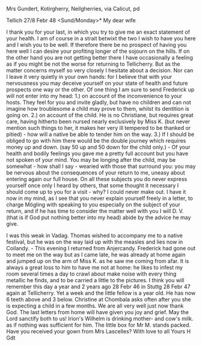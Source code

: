 Mrs Gundert, Kotirgherry, Neilgherries, via Calicut, pd

 Tellich 27/8 Febr 48
 <Sund/Monday>*
My dear wife

I thank you for your last, in which you try to give me an exact statement of your health. I am of course in a strait betwixt the two I wish to have you here and I wish you to be well. If therefore there be no prospect of having you here well I can desire your profiting longer of the sojourn on the hills. If on the other hand you are not getting better there I have occasionally a feeling as if you might be not the worse for returning to Tellicherry. But as the matter concerns myself so very closely I hesitate about a decision. Nor can I leave it very quietly in your own hands: for I believe that with your nervousness you may deceive yourself on your state of health and future prospects one way or the other. Of one thing I am sure to send Frederick up will not enter into my head: 1.) on account of the inconvenience to your hosts. They feel for you and invite gladly, but have no children and can not imagine how troublesome a child may prove to them, whilst its dentition is going on. 2.) on account of the child. He is no Christiane, but requires great care, having hitherto been nursed nearly exclusively by Miss K. (but never mention such things to her, it makes her very ill tempered to be thanked or pitied) - how will a native be able to tender him on the way. 3.) If I should be obliged to go with him there would be the double journey which requires money up and down. (say 50 up and 50 down for the child only.) - Of your health and bodily feelings you gave me a pretty full account but you have not spoken of your mind. You may be longing after the child, may be somewhat - how shall I say - wearied with those that surround you: you may be nervous about the consequences of your return to me, uneasy about entering again our full house. On all these subjects you do never express yourself once only I heard by others, that some thought it necessary I should come up to you for a visit - why? I could never make out. I have it now in my mind, as I see that you never explain yourself freely in a letter, to charge Mögling with speaking to you especially on the subject of your return, and if he has time to consider the matter well with you I will D. V. (that is if God put nothing better into my head) abide by the advice he may give.

I was this weak in Vadag. Thomas wished to accompany me to a native festival, but he was on the way laid up with the measles and lies now in Coilandy. - This evening I returned from Anjercandy. Frederick had gone out to meet me on the way but as I came late, he was already at home again and jumped up on the arm of Miss K. as he saw me coming from afar. It is always a great loss to him to have me not at home: he likes to infest my room several times a day to crawl about make noise with every thing metallic he finds, and to be carried a little to the pictures. I think you will remember this day a year and 2 years ago 28 Febr 46 in Stuttg 28 Febr 47 again at Tellicherry. Yet a week and the little fellow is a year old. He has now 6 teeth above and 3 below. Christine at Chombala asks often after you she is expecting a child in a few months. We are all very well just now thank God. The last letters from home will have given you joy and grief. May the Lord sanctify both to us! Irion's Wilhelm is drinking mother- and cow's milk. as if nothing was sufficient for him. The little box for Mr M. stands packed. Have you received your gown from Mrs Lascelles? With love to all  Yours H Gdt

